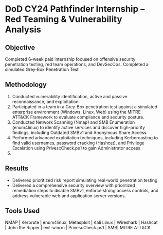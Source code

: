 # DoD CY24 Pathfinder Internship – Red Teaming & Vulnerability Analysis

## Objective
Completed 6-week paid internship focused on offensive security penetration testing, red team operations, and DevSecOps.
Completed a simulated Grey-Box Penetration Test

## Methodology
1. Conducted vulnerability identification, active and passive reconnaissance, and exploitation.
2. Participated in a team in a Grey-Box penetration test against a simulated enterprise environment (Windows, Linux, Web) using the MITRE ATT&CK Framework to evaluate compliance and security posture.
3. Conducted Network Scanning (Nmap) and SMB Enumeration (enum4linux) to identify active services and discover high-priority findings, including Outdated SMBv1 and Anonymous Share Access.
4. Performed advanced exploitation techniques, including Kerberoasting to find valid usernames, password cracking (Hashcat), and Privilege Escalation using PrivescCheck.ps1 to gain Administrator access.
5. 

## Results
- Delivered prioritized risk report simulating real-world penetration testing
- Delivered a comprehensive security overview with prioritized remediation steps to disable SMBv1, enforce strong access controls, and address vulnerable web and application server versions.

## Tools Used
NMAP | Kerbrute | enum4linux| Metasploit | Kali Linux | Wireshark | Hashcat | John the Ripper | evil-winrm | PrivescCheck.ps1 | SMB| MITRE ATT&CK
